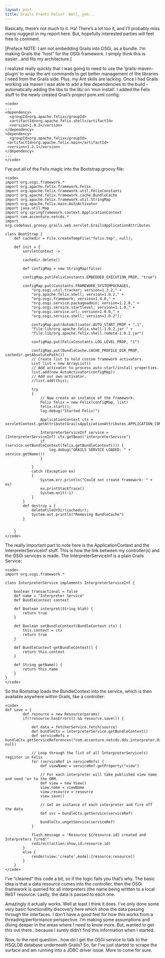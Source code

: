 ```yaml
---
layout: post
title: Grails Fronts Felix?  Well, yeh...
---
```


Basically, there’s not much to it. Ha! There’s a lot too it, and I’ll
probably miss many nuggest in my report here. But, hopefully interested
parties will feel free to comment.

\[Preface NOTE: I am not embedding Grails into OSGi, as a bundle. I’m
making Grails the “host” for the OSGi framework. I simply think this is
easier…and fits my architecture.\]

I realized really quickly that I was going to need to use the
‘grails-maven-plugin’ to wrap the ant commands to get better management
of the libraries I need from the Grails side. Plus, my Ant skills are
lacking. Once I had Grails working via maven I was able to add a few
dependencies to the build - automatically adding the libs to the lib/ on
‘mvn install’. I added the Felix stuff to the newly created Grail’s
project pom.xml config:

    <code>
    ...
    <dependency>
      <groupId>org.apache.felix</groupId>
      <artifactId>org.apache.felix.shell</artifactId>
      <version>1.0.2</version>
    </dependency>
    <dependency>
      <groupId>org.apache.felix</groupId>
     <artifactId>org.apache.felix.main</artifactId>
     <version>1.2.1</version>
    </dependency>
    ...
    </code>

I’ve put all of the Felix magic into the Bootstrap.groovy file:

    <code>
    import org.osgi.framework.*
    import org.apache.felix.framework.Felix
    import org.apache.felix.framework.util.FelixConstants
    import org.apache.felix.framework.cache.BundleCache
    import org.apache.felix.framework.util.StringMap
    import org.apache.felix.main.AutoActivator
    import java.util.Map
    import org.springframework.context.ApplicationContext 
    import com.accenture.netcds.*
    import org.codehaus.groovy.grails.web.servlet.GrailsApplicationAttributes

    class BootStrap {
        def cachedir = File.createTempFile("felix.tmp", null);

        def init = { 
            servletContext ->

            cachedir.delete()

            def configMap = new StringMap(false)

            configMap.put(FelixConstants.EMBEDDED_EXECUTION_PROP, "true")

            configMap.put(Constants.FRAMEWORK_SYSTEMPACKAGES,
                "org.osgi.util.tracker; version=1.3.2," +
                "org.apache.felix.shell; version=1.0.2," +
                "org.osgi.framework; version=1.4.0," +
                "org.osgi.service.packageadmin; version=1.2.0," +
                "org.osgi.service.startlevel; version=1.1.0," +
                "org.osgi.service.url; version=1.0.0," +
                "org.osgi.service.shell; version=1.0.2");

                configMap.put(AutoActivator.AUTO_START_PROP + ".1",
                "file:lib/org.apache.felix.shell-1.0.2.jar " +
                "file:lib/org.apache.felix.shell.remote-1.0.2.jar")

                configMap.put(FelixConstants.LOG_LEVEL_PROP, "1")

                configMap.put(BundleCache.CACHE_PROFILE_DIR_PROP, cachedir.getAbsolutePath())
                // Create list to hold custom framework activators.
                List list = new ArrayList()
                // Add activator to process auto-start/install properties.
                list.add(new AutoActivator(configMap))
                // Add our own activator.
                //list.add(this);

                try
                {
                    // Now create an instance of the framework.
                    Felix felix = new Felix(configMap, list)
                    felix.start();
                    log.debug("Started Felix!")

                    ApplicationContext ctx = servletContext.getAttribute(GrailsApplicationAttributes.APPLICATION_CONTEXT)

                    InterpreterServiceInf service = (InterpreterServiceInf) ctx.getBean("interpreterService")
                    if (service.setBundleContext(felix.getBundleContext())) {
                        log.debug("GRAILS SERVICE LOADED: " + service.getName())
                    }

                }
                catch (Exception ex)
                {
                    System.err.println("Could not create framework: " + ex)
                    ex.printStackTrace()
                    System.exit(-1)
                }
            }
            def destroy = {
                deleteFileOrDir(cachedir);
                System.out.println("Removing BundleCache")
            }


        }
    </code>

The really important part to note here is the ApplicationContext and the
InterpreterServiceInf stuff. This is how the link between my
controller(s) and the OSGi services is made. The InterpreterServiceInf
is a plain Grails Service:

    <code>
    import org.osgi.framework.*

    class InterpreterService implements InterpreterServiceInf {

        boolean transactional = false
        def name = "Interpreter Service"
        def BundleContext context

        def Boolean interpret(String blah) {
            return true
        }

        def Boolean setBundleContext(BundleContext ctx) {
            this.context = ctx
            return true
        }

        def BundleContext getBundleContext() {
            return this.context
        }

        def String getName() {
            return this.name
        }
    }
    </code>

So the Bootstrap loads the BundleContext into the service, which is then
available anywhere within Grails, like a controller:

    <code>
    def save = {
            def resource = new Resource(params)
            if(!resource.hasErrors() && resource.save()) {

                def data = fetcherService.fetch(source)
                def bundleCtx = interpreterService.getBundleContext() 
                def serviceRefs = bundleCtx.getServiceReferences("com.accenture.netcds.dds.interpreter.OsgiInterpreterServiceInf", null)

                // Loop through the list of all InterpreterService(s) register in Felix
                for (serviceRef in serviceRefs) {
                    def viewName = serviceRef.getProperty("view")

                    // For each interpreter will take published view name and send 'er to the ORM.
                    def view = new View()
                    view.name = viewName
                    view.resource = resource
                    view.save()

                    // Get an instance of each interpreter and fire off the data
                    def svc = bundleCtx.getService(serviceRef)

                    bundleCtx.ungetService(serviceRef)
                }

                flash.message = "Resource ${resource.id} created and Interpreters fired!"
                redirect(action:show,id:resource.id)
            }
            else {
                render(view:'create',model:[resource:resource])
            }
        }
    </code>

I’ve “cleaned” this code a bit, so if the logic fails you that’s why.
The basic idea is that a data resource comes into the controller, then
the OSGi framework is queried for all interpreters (the name being
written to a local ReST resource. Lastly, the data is passed to each
one.

Amazingly it actually works. Well at least I think it does. I’ve only
done some very basic functionality discovery here which show the data
passing through the interfaces. I don’t have a good feel for how this
works from a threading/performance perspective. I’m making some
assumptions and diving deeper in the areas where I need to know more.
But, wanted to get this out there…because I surely didn’t find this
information when I started.

Now, to the next question…how do I get the OSGi service to talk to the
HSQLDB database underneath Grails? So, far I’ve just started to scrape
the surface and am running into a JDBC driver issue. More to come for
sure.
